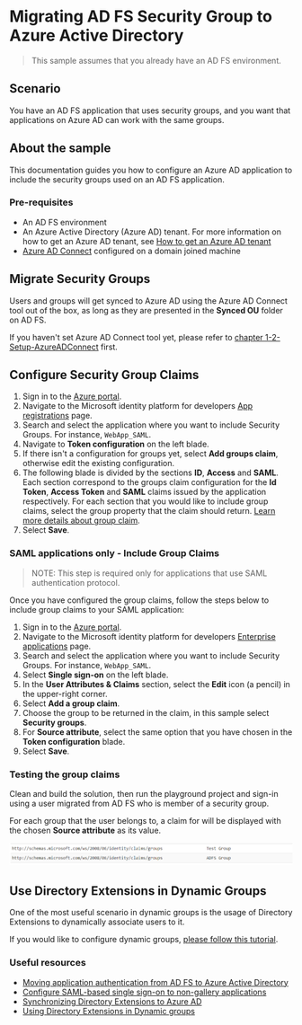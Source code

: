 # Migrating AD FS Security Group to Azure Active Directory

> This sample assumes that you already have an AD FS environment.

## Scenario

You have an AD FS application that uses security groups, and you want that applications on Azure AD can work with the same groups.

## About the sample

This documentation guides you how to configure an Azure AD application to include the security groups used on an AD FS application.

### Pre-requisites

- An AD FS environment
- An Azure Active Directory (Azure AD) tenant. For more information on how to get an Azure AD tenant, see [How to get an Azure AD tenant](https://azure.microsoft.com/en-us/documentation/articles/active-directory-howto-tenant/)
- [Azure AD Connect](https://docs.microsoft.com/azure/active-directory/hybrid/how-to-connect-sync-whatis) configured on a domain joined machine

## Migrate Security Groups

Users and groups will get synced to Azure AD using the Azure AD Connect tool out of the box, as long as they are presented in the **Synced OU** folder on AD FS.

If you haven't set Azure AD Connect tool yet, please refer to [chapter 1-2-Setup-AzureADConnect](https://github.com/Azure-Samples/ms-identity-dotnet-adfs-to-aad/tree/master/1-ADFS-Host/1-2-Setup-AzureADConnect) first.

## Configure Security Group Claims

1. Sign in to the [Azure portal](https://portal.azure.com).
2. Navigate to the Microsoft identity platform for developers [App registrations](https://portal.azure.com/#blade/Microsoft_AAD_IAM/ActiveDirectoryMenuBlade/RegisteredApps) page.
3. Search and select the application where you want to include Security Groups. For instance, `WebApp_SAML`.
4. Navigate to **Token configuration** on the left blade.
5. If there isn't a configuration for groups yet, select **Add groups claim**, otherwise edit the existing configuration.
6. The following blade is divided by the sections **ID**, **Access** and **SAML**. Each section correspond to the groups claim configuration for the **Id Token**, **Access Token** and **SAML** claims issued by the application respectively. For each section that you would like to include group claims, select the group property that the claim should return. [Learn more details about group claim](https://docs.microsoft.com/azure/active-directory/develop/active-directory-optional-claims#configuring-groups-optional-claims).
7. Select **Save**.

### SAML applications only - Include Group Claims

>NOTE: This step is required only for applications that use SAML authentication protocol.

Once you have configured the group claims, follow the steps below to include group claims to your SAML application:

1. Sign in to the [Azure portal](https://portal.azure.com).
2. Navigate to the Microsoft identity platform for developers [Enterprise applications](https://portal.azure.com/#blade/Microsoft_AAD_IAM/ActiveDirectoryMenuBlade/EnterpriseApps) page.
3. Search and select the application where you want to include Security Groups. For instance, `WebApp_SAML`.
4. Select **Single sign-on** on the left blade.
5. In the **User Attributes & Claims** section, select the **Edit** icon (a pencil) in the upper-right corner.
6. Select **Add a group claim**.
7. Choose the group to be returned in the claim, in this sample select **Security groups**.
8. For **Source attribute**, select the same option that you have chosen in the **Token configuration** blade.
9. Select **Save**.

### Testing the group claims

Clean and build the solution, then run the playground project and sign-in using a user migrated from AD FS who is member of a security group.

For each group that the user belongs to, a claim for will be displayed with the chosen **Source attribute** as its value.

![GroupClaims](./ReadmeFiles/groupClaim.png)

## Use Directory Extensions in Dynamic Groups

One of the most useful scenario in dynamic groups is the usage of Directory Extensions to dynamically associate users to it.

If you would like to configure dynamic groups, [please follow this tutorial](https://docs.microsoft.com/azure/active-directory/hybrid/how-to-connect-sync-feature-directory-extensions#use-the-attributes-in-dynamic-groups).

### Useful resources

- [Moving application authentication from AD FS to Azure Active Directory](https://docs.microsoft.com/azure/active-directory/manage-apps/migrate-adfs-apps-to-azure)
- [Configure SAML-based single sign-on to non-gallery applications](https://docs.microsoft.com/azure/active-directory/manage-apps/configure-single-sign-on-non-gallery-applications)
- [Synchronizing Directory Extensions to Azure AD](https://docs.microsoft.com/azure/active-directory/hybrid/how-to-connect-sync-feature-directory-extensions)
- [Using Directory Extensions in Dynamic groups](https://docs.microsoft.com/azure/active-directory/hybrid/how-to-connect-sync-feature-directory-extensions#use-the-attributes-in-dynamic-groups)
